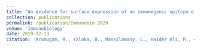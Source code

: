 ```yaml
---
title: "An evidence for surface expression of an immunogenic epitope of sarcoplasmic/endoplasmic reticulum calcium-ATPase2a on antigen-presenting cells from naive mice in the mediation of autoimmune myocarditis"
collection: publications
permalink: /publication/Immunobio 2020
venue: 'Immunobiology'
date: 2019-12-13
citation: 'Arumugam, R., Yalaka, B., Massilamany, C., Haider Ali, M., <b>Lasrado</b>, N., Jayaraja, S., Riethoven, J. J., Sun, X., & Reddy, J. 2020. An evidence for surface expression of an immunogenic epitope of sarcoplasmic/endoplasmic reticulum calcium-ATPase2a on antigen-presenting cells from naive mice in the mediation of autoimmune myocarditis. Immunobiology. <a href="https://www.sciencedirect.com/science/article/abs/pii/S0171298519302839">https://www.sciencedirect.com/science/article/abs/pii/S0171298519302839</a>'
---
```



